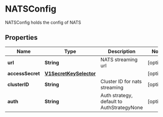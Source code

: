 

# NATSConfig

NATSConfig holds the config of NATS
## Properties

Name | Type | Description | Notes
------------ | ------------- | ------------- | -------------
**url** | **String** | NATS streaming url |  [optional]
**accessSecret** | [**V1SecretKeySelector**](V1SecretKeySelector.md) |  |  [optional]
**clusterID** | **String** | Cluster ID for nats streaming |  [optional]
**auth** | **String** | Auth strategy, default to AuthStrategyNone |  [optional]



